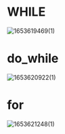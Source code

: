 # WHILE
![1653619469(1)](https://user-images.githubusercontent.com/68007558/170653882-babd9afc-44a4-4473-bd17-b82c045b2900.png)
# do_while
![1653620922(1)](https://user-images.githubusercontent.com/68007558/170658640-07a4f742-61ac-41db-81e5-feb1099ce57b.png)
# for
![1653621248(1)](https://user-images.githubusercontent.com/68007558/170659536-2d54d955-a43d-4cfb-9112-edc122db89cb.png)

